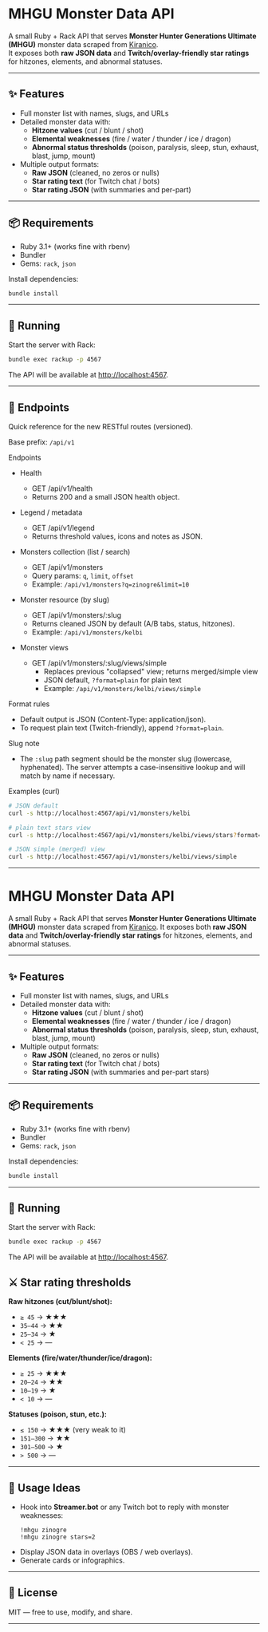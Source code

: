 # MHGU Monster Data API

A small Ruby + Rack API that serves **Monster Hunter Generations Ultimate (MHGU)** monster data scraped from [Kiranico](https://mhgu.kiranico.com/).  
It exposes both **raw JSON data** and **Twitch/overlay-friendly star ratings** for hitzones, elements, and abnormal statuses.

---

## ✨ Features

- Full monster list with names, slugs, and URLs
- Detailed monster data with:
  - **Hitzone values** (cut / blunt / shot)
  - **Elemental weaknesses** (fire / water / thunder / ice / dragon)
  - **Abnormal status thresholds** (poison, paralysis, sleep, stun, exhaust, blast, jump, mount)
- Multiple output formats:
  - **Raw JSON** (cleaned, no zeros or nulls)
  - **Star rating text** (for Twitch chat / bots)
  - **Star rating JSON** (with summaries and per-part)

---

## 📦 Requirements

- Ruby 3.1+ (works fine with rbenv)
- Bundler
- Gems: `rack`, `json`

Install dependencies:

```bash
bundle install
```

---

## 🚀 Running

Start the server with Rack:

```bash
bundle exec rackup -p 4567
```

The API will be available at [http://localhost:4567](http://localhost:4567).

---

## 🔑 Endpoints

Quick reference for the new RESTful routes (versioned).

Base prefix: `/api/v1`

Endpoints

- Health
  - GET /api/v1/health
  - Returns 200 and a small JSON health object.

- Legend / metadata
  - GET /api/v1/legend
  - Returns threshold values, icons and notes as JSON.

- Monsters collection (list / search)
  - GET /api/v1/monsters
  - Query params: `q`, `limit`, `offset`
  - Example: `/api/v1/monsters?q=zinogre&limit=10`

- Monster resource (by slug)
  - GET /api/v1/monsters/:slug
  - Returns cleaned JSON by default (A/B tabs, status, hitzones).
  - Example: `/api/v1/monsters/kelbi`

- Monster views
  - GET /api/v1/monsters/:slug/views/simple
    - Replaces previous "collapsed" view; returns merged/simple view
    - JSON default, `?format=plain` for plain text
    - Example: `/api/v1/monsters/kelbi/views/simple`

Format rules
- Default output is JSON (Content-Type: application/json).
- To request plain text (Twitch-friendly), append `?format=plain`.

Slug note
- The `:slug` path segment should be the monster slug (lowercase, hyphenated). The server attempts a case-insensitive lookup and will match by name if necessary.

Examples (curl)
```bash
# JSON default
curl -s http://localhost:4567/api/v1/monsters/kelbi

# plain text stars view
curl -s http://localhost:4567/api/v1/monsters/kelbi/views/stars?format=plain

# JSON simple (merged) view
curl -s http://localhost:4567/api/v1/monsters/kelbi/views/simple
```

---

# MHGU Monster Data API

A small Ruby + Rack API that serves **Monster Hunter Generations Ultimate (MHGU)** monster data scraped from [Kiranico](https://mhgu.kiranico.com/).
It exposes both **raw JSON data** and **Twitch/overlay-friendly star ratings** for hitzones, elements, and abnormal statuses.

---

## ✨ Features

- Full monster list with names, slugs, and URLs
- Detailed monster data with:
  - **Hitzone values** (cut / blunt / shot)
  - **Elemental weaknesses** (fire / water / thunder / ice / dragon)
  - **Abnormal status thresholds** (poison, paralysis, sleep, stun, exhaust, blast, jump, mount)
- Multiple output formats:
  - **Raw JSON** (cleaned, no zeros or nulls)
  - **Star rating text** (for Twitch chat / bots)
  - **Star rating JSON** (with summaries and per-part stars)

---

## 📦 Requirements

- Ruby 3.1+ (works fine with rbenv)
- Bundler
- Gems: `rack`, `json`

Install dependencies:

```bash
bundle install
```

---

## 🚀 Running

Start the server with Rack:

```bash
bundle exec rackup -p 4567
```

The API will be available at [http://localhost:4567](http://localhost:4567).

## ⚔️ Star rating thresholds

**Raw hitzones (cut/blunt/shot):**
- `≥ 45` → ★★★
- `35–44` → ★★
- `25–34` → ★
- `< 25` → —

**Elements (fire/water/thunder/ice/dragon):**
- `≥ 25` → ★★★
- `20–24` → ★★
- `10–19` → ★
- `< 10` → —

**Statuses (poison, stun, etc.):**
- `≤ 150` → ★★★ (very weak to it)
- `151–300` → ★★
- `301–500` → ★
- `> 500` → —

---

## 🎯 Usage Ideas

- Hook into **Streamer.bot** or any Twitch bot to reply with monster weaknesses:
  ```
  !mhgu zinogre
  !mhgu zinogre stars=2
  ```
- Display JSON data in overlays (OBS / web overlays).
- Generate cards or infographics.

---

## 📝 License

MIT — free to use, modify, and share.

---

